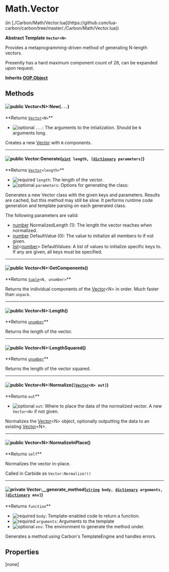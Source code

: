 <link href="../../style.css" rel="stylesheet" type="text/css"/>
<h1 class="class-title">Math.Vector</h1>
<span class="file-link">(in [./Carbon/Math/Vector.lua](https://github.com/lua-carbon/carbon/tree/master/./Carbon/Math/Vector.lua))</span><br/>

**Abstract Template <code>Vector&lt;N&gt;</code>**

Provides a metaprogramming-driven method of generating N-length vectors.

Presently has a hard maximum component count of 26, can be expanded upon request.

**Inherits <a href="Classes/OOP.Object">OOP.Object</a>**

## Methods
<h4 class="method-name"><img class="doc-image" alt="public" src="https://img.shields.io/badge/ -public-11b237.svg?style=flat-square" />  Vector&lt;N&gt;:New(<code>...</code>)</h4>
**<span class="method-returns">Returns <code><a href="Classes/Math.Vector">Vector</a>&lt;N&gt;</code></span>**

- <img class="doc-image" alt="optional" src="https://img.shields.io/badge/%20-optional-0092e6.svg?style=flat-square" />  `...`: The arguments to the intialization. Should be `N` arguments long.

Creates a new <a href="Classes/Math.Vector">Vector</a> with `N` components.

<hr/>
<h4 class="method-name"><img class="doc-image" alt="public" src="https://img.shields.io/badge/ -public-11b237.svg?style=flat-square" />  Vector:Generate(<code><a href="Types#uint">uint</a> length, [<a href="Types#dictionary">dictionary</a> parameters]</code>)</h4>
**<span class="method-returns">Returns <code><a href="Classes/Math.Vector">Vector</a>&lt;length&gt;</code></span>**

- <img class="doc-image" alt="required" src="https://img.shields.io/badge/%20-required-ff9600.svg?style=flat-square" />  `length`: The length of the vector.
- <img class="doc-image" alt="optional" src="https://img.shields.io/badge/%20-optional-0092e6.svg?style=flat-square" />  `parameters`: Options for generating the class:

Generates a new Vector class with the given keys and parameters. Results are cached, but this method may still be slow.
It performs runtime code generation and template parsing on each generated class.

The following parameters are valid:

- <a href="Types#number">number</a> NormalizedLength (1): The length the vector reaches when normalized.
- <a href="Types#number">number</a> DefaultValue (0): The value to initialize all members to if not given.
- <a href="Types#list">list</a>&lt;<a href="Types#number">number</a>&gt; DefaultValues: A list of values to initialize specific keys to. If any are given, all keys must be specified.

<hr/>
<h4 class="method-name"><img class="doc-image" alt="public" src="https://img.shields.io/badge/ -public-11b237.svg?style=flat-square" />  Vector&lt;N&gt;:GetComponents()</h4>
**<span class="method-returns">Returns <code><a href="Types#tuple">tuple</a>&lt;N, unumber&gt;</code></span>**



Returns the individual components of the <a href="Classes/Math.Vector">Vector</a>&lt;N&gt; in order. Much faster than `unpack`.

<hr/>
<h4 class="method-name"><img class="doc-image" alt="public" src="https://img.shields.io/badge/ -public-11b237.svg?style=flat-square" />  Vector&lt;N&gt;:Length()</h4>
**<span class="method-returns">Returns <code><a href="Types#unumber">unumber</a></code></span>**



Returns the length of the vector.

<hr/>
<h4 class="method-name"><img class="doc-image" alt="public" src="https://img.shields.io/badge/ -public-11b237.svg?style=flat-square" />  Vector&lt;N&gt;:LengthSquared()</h4>
**<span class="method-returns">Returns <code><a href="Types#unumber">unumber</a></code></span>**



Returns the length of the vector squared.

<hr/>
<h4 class="method-name"><img class="doc-image" alt="public" src="https://img.shields.io/badge/ -public-11b237.svg?style=flat-square" />  Vector&lt;N&gt;:Normalize(<code>[<a href="Classes/Math.Vector">Vector</a>&lt;N&gt; out]</code>)</h4>
**<span class="method-returns">Returns <code>out</code></span>**

- <img class="doc-image" alt="optional" src="https://img.shields.io/badge/%20-optional-0092e6.svg?style=flat-square" />  `out`: Where to place the data of the normalized vector. A new `Vector<N>` if not given.

Normalizes the <a href="Classes/Math.Vector">Vector</a>&lt;N&gt; object, optionally outputting the data to an existing <a href="Classes/Math.Vector">Vector</a>&lt;N&gt;.

<hr/>
<h4 class="method-name"><img class="doc-image" alt="public" src="https://img.shields.io/badge/ -public-11b237.svg?style=flat-square" />  Vector&lt;N&gt;:NormalizeInPlace()</h4>
**<span class="method-returns">Returns <code>self</code></span>**



Normalizes the vector in-place.

Called in Carbide as `Vector:Normalize!()`

<hr/>
<h4 class="method-name"><img class="doc-image" alt="private" src="https://img.shields.io/badge/ -private-d30500.svg?style=flat-square" />  Vector:__generate_method(<code><a href="Types#string">string</a> body, <a href="Types#dictionary">dictionary</a> arguments, [<a href="Types#dictionary">dictionary</a> env]</code>)</h4>
**<span class="method-returns">Returns <code>function</code></span>**

- <img class="doc-image" alt="required" src="https://img.shields.io/badge/%20-required-ff9600.svg?style=flat-square" />  `body`: Template-enabled code to return a function.
- <img class="doc-image" alt="required" src="https://img.shields.io/badge/%20-required-ff9600.svg?style=flat-square" />  `arguments`: Arguments to the template
- <img class="doc-image" alt="optional" src="https://img.shields.io/badge/%20-optional-0092e6.svg?style=flat-square" />  `env`: The environment to generate the method under.

Generates a method using Carbon's TemplateEngine and handles errors.


## Properties
[none]
